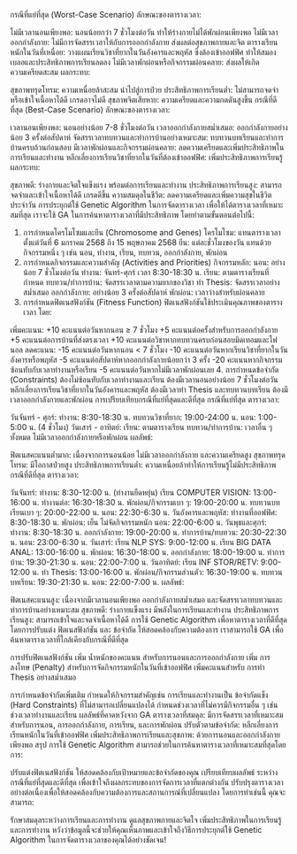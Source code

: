 กรณีที่แย่ที่สุด (Worst-Case Scenario)
ลักษณะของตารางเวลา:

ไม่มีเวลานอนเพียงพอ: นอนน้อยกว่า 7 ชั่วโมงต่อวัน ทำให้ร่างกายไม่ได้พักผ่อนเพียงพอ
ไม่มีเวลาออกกำลังกาย: ไม่มีการจัดสรรเวลาให้กับการออกกำลังกาย ส่งผลต่อสุขภาพกายและจิต
ตารางเรียนหนักในวันที่เหนื่อย: วางแผนเรียนวิชาที่ยากในวันอังคารและพฤหัส ซึ่งต้องเข้าออฟฟิศ ทำให้สมองเบลอและประสิทธิภาพการเรียนลดลง
ไม่มีเวลาพักผ่อนหรือกิจกรรมผ่อนคลาย: ส่งผลให้เกิดความเครียดสะสม
ผลกระทบ:

สุขภาพทรุดโทรม: ความเหนื่อยล้าสะสม นำไปสู่การป่วย
ประสิทธิภาพการเรียนต่ำ: ไม่สามารถจดจำหรือเข้าใจเนื้อหาได้ดี เกรดอาจไม่ดี
สุขภาพจิตเสียหาย: ความเครียดและความกดดันสูงขึ้น
กรณีที่ดีที่สุด (Best-Case Scenario)
ลักษณะของตารางเวลา:

เวลานอนเพียงพอ: นอนอย่างน้อย 7-8 ชั่วโมงต่อวัน
เวลาออกกำลังกายสม่ำเสมอ: ออกกำลังกายอย่างน้อย 3 ครั้งต่อสัปดาห์
จัดสรรเวลาทบทวนและทำการบ้านอย่างเหมาะสม: ทบทวนบทเรียนและทำการบ้านครบถ้วนก่อนสอบ
มีเวลาพักผ่อนและกิจกรรมผ่อนคลาย: ลดความเครียดและเพิ่มประสิทธิภาพในการเรียนและทำงาน
หลีกเลี่ยงการเรียนวิชาที่ยากในวันที่ต้องเข้าออฟฟิศ: เพิ่มประสิทธิภาพการเรียนรู้
ผลกระทบ:

สุขภาพดี: ร่างกายและจิตใจแข็งแรง พร้อมต่อการเรียนและทำงาน
ประสิทธิภาพการเรียนสูง: สามารถจดจำและเข้าใจเนื้อหาได้ดี เกรดดีขึ้น
ความสมดุลในชีวิต: ลดความเครียดและเพิ่มความสุขในชีวิตประจำวัน
การประยุกต์ใช้ Genetic Algorithm ในการจัดตารางเวลา
เพื่อให้ได้ตารางเวลาที่เหมาะสมที่สุด เราจะใช้ GA ในการค้นหาตารางเวลาที่มีประสิทธิภาพ โดยทำตามขั้นตอนต่อไปนี้:

1. การกำหนดโครโมโซมและยีน (Chromosome and Genes)
โครโมโซม: แทนตารางเวลาตั้งแต่วันที่ 6 มกราคม 2568 ถึง 15 พฤษภาคม 2568
ยีน: แต่ละชั่วโมงของวัน แทนด้วยกิจกรรมหนึ่ง ๆ เช่น นอน, ทำงาน, เรียน, ทบทวน, ออกกำลังกาย, พักผ่อน
2. การกำหนดกิจกรรมและความสำคัญ (Activities and Priorities)
กิจกรรมหลัก:
นอน: อย่างน้อย 7 ชั่วโมงต่อวัน
ทำงาน: จันทร์-ศุกร์ เวลา 8:30-18:30 น.
เรียน: ตามตารางเรียนที่กำหนด
ทบทวน/ทำการบ้าน: จัดสรรเวลาตามความยากของวิชา
ทำ Thesis: จัดสรรเวลาอย่างสม่ำเสมอ
ออกกำลังกาย: อย่างน้อย 3 ครั้งต่อสัปดาห์
พักผ่อน: เวลาว่างสำหรับผ่อนคลาย
3. การกำหนดฟิตเนสฟังก์ชัน (Fitness Function)
ฟิตเนสฟังก์ชันใช้ประเมินคุณภาพของตารางเวลา โดย:

เพิ่มคะแนน:
+10 คะแนนต่อวันหากนอน ≥ 7 ชั่วโมง
+5 คะแนนต่อครั้งสำหรับการออกกำลังกาย
+5 คะแนนต่อการบ้านที่ส่งตรงเวลา
+10 คะแนนต่อวิชาหากทบทวนครบก่อนสอบมิดเทอมและไฟนอล
ลดคะแนน:
-15 คะแนนต่อวันหากนอน < 7 ชั่วโมง
-10 คะแนนต่อวันหากเรียนวิชาที่ยากในวันอังคารหรือพฤหัส
-5 คะแนนต่อสัปดาห์หากออกกำลังกายน้อยกว่า 3 ครั้ง
-20 คะแนนหากกิจกรรมซ้อนทับกับเวลาทำงานหรือเรียน
-5 คะแนนต่อวันหากไม่มีเวลาพักผ่อนเลย
4. การกำหนดข้อจำกัด (Constraints)
ต้องไม่ซ้อนทับกับเวลาทำงานและเรียน
ต้องมีเวลานอนอย่างน้อย 7 ชั่วโมงต่อวัน
หลีกเลี่ยงการเรียนวิชาที่ยากในวันอังคารและพฤหัส
ต้องมีเวลาทำ Thesis และทบทวนบทเรียน
ต้องมีเวลาออกกำลังกายและพักผ่อน
การเปรียบเทียบกรณีที่แย่ที่สุดและดีที่สุด
กรณีที่แย่ที่สุด
ตารางเวลา:

วันจันทร์ - ศุกร์:
ทำงาน: 8:30-18:30 น.
ทบทวนวิชาที่ยาก: 19:00-24:00 น.
นอน: 1:00-5:00 น. (4 ชั่วโมง)
วันเสาร์ - อาทิตย์:
เรียน: ตามตารางเรียน
ทบทวน/ทำการบ้าน: เวลาอื่น ๆ ทั้งหมด
ไม่มีเวลาออกกำลังกายหรือพักผ่อน
ผลลัพธ์:

ฟิตเนสคะแนนต่ำมาก: เนื่องจากการนอนน้อย ไม่มีเวลาออกกำลังกาย และความเครียดสูง
สุขภาพทรุดโทรม: มีโอกาสป่วยสูง
ประสิทธิภาพการเรียนต่ำ: ความเหนื่อยล้าทำให้การเรียนรู้ไม่มีประสิทธิภาพ
กรณีที่ดีที่สุด
ตารางเวลา:

วันจันทร์:
ทำงาน: 8:30-12:00 น. (ทำงานยืดหยุ่น)
เรียน COMPUTER VISION: 13:00-16:00 น.
ทำงานต่อ: 16:30-18:30 น.
พักผ่อน/กิจกรรมเบา ๆ: 19:00-20:00 น.
ทบทวนบทเรียนเบา ๆ: 20:00-22:00 น.
นอน: 22:30-6:30 น.
วันอังคารและพฤหัส:
ทำงานที่ออฟฟิศ: 8:30-18:30 น.
พักผ่อน: เย็น ไม่จัดกิจกรรมหนัก
นอน: 22:00-6:00 น.
วันพุธและศุกร์:
ทำงาน: 8:30-18:30 น.
ออกกำลังกาย: 19:00-20:00 น.
ทำการบ้าน/ทบทวน: 20:30-22:30 น.
นอน: 23:00-6:30 น.
วันเสาร์:
เรียน NLP SYS: 9:00-12:00 น.
เรียน BIG DATA ANAL: 13:00-16:00 น.
พักผ่อน: 16:30-18:00 น.
ออกกำลังกาย: 18:00-19:00 น.
ทำการบ้าน: 19:30-21:30 น.
นอน: 22:00-7:00 น.
วันอาทิตย์:
เรียน INF STOR/RETV: 9:00-12:00 น.
ทำ Thesis: 13:00-16:00 น.
พักผ่อน/กิจกรรมส่วนตัว: 16:30-19:00 น.
ทบทวนบทเรียน: 19:30-21:30 น.
นอน: 22:00-7:00 น.
ผลลัพธ์:

ฟิตเนสคะแนนสูง: เนื่องจากมีเวลานอนเพียงพอ ออกกำลังกายสม่ำเสมอ และจัดสรรเวลาทบทวนและทำการบ้านอย่างเหมาะสม
สุขภาพดี: ร่างกายแข็งแรง มีพลังในการเรียนและทำงาน
ประสิทธิภาพการเรียนสูง: สามารถเข้าใจและจดจำเนื้อหาได้ดี
การใช้ Genetic Algorithm เพื่อหาตารางเวลาที่ดีที่สุด
โดยการปรับแต่ง ฟิตเนสฟังก์ชัน และ ข้อจำกัด ให้สอดคล้องกับความต้องการ เราสามารถใช้ GA เพื่อค้นหาตารางเวลาที่ใกล้เคียงกับกรณีที่ดีที่สุด

การปรับฟิตเนสฟังก์ชัน
เพิ่ม น้ำหนักของคะแนน สำหรับการนอนและการออกกำลังกาย
เพิ่ม การลงโทษ (Penalty) สำหรับการจัดกิจกรรมหนักในวันที่เข้าออฟฟิศ
เพิ่มคะแนนสำหรับ การทำ Thesis อย่างสม่ำเสมอ

การกำหนดข้อจำกัดเพิ่มเติม
กำหนดให้กิจกรรมสำคัญเช่น การเรียนและทำงานเป็น ข้อจำกัดแข็ง (Hard Constraints) ที่ไม่สามารถเปลี่ยนแปลงได้
กำหนดช่วงเวลาที่ไม่ควรมีกิจกรรมอื่น ๆ เช่น ช่วงเวลาทำงานและเรียน
ผลลัพธ์ที่คาดหวังจาก GA
ตารางเวลาที่สมดุล: มีการจัดสรรเวลาที่เหมาะสมสำหรับการนอน, การออกกำลังกาย, การเรียน, และการพักผ่อน
ปรับตัวตามข้อจำกัด: หลีกเลี่ยงการเรียนหนักในวันที่เข้าออฟฟิศ
เพิ่มประสิทธิภาพการเรียนและสุขภาพ: ด้วยการนอนและออกกำลังกายเพียงพอ
สรุป
การใช้ Genetic Algorithm สามารถช่วยในการค้นหาตารางเวลาที่เหมาะสมที่สุดโดยการ:

ปรับแต่งฟิตเนสฟังก์ชัน ให้สอดคล้องกับเป้าหมายและข้อจำกัดของคุณ
เปรียบเทียบผลลัพธ์ ระหว่างกรณีที่แย่ที่สุดและดีที่สุด เพื่อเข้าใจถึงผลกระทบของการจัดการเวลาที่แตกต่างกัน
ปรับปรุงตารางเวลา อย่างต่อเนื่องเพื่อให้สอดคล้องกับความต้องการและสถานการณ์ที่เปลี่ยนแปลง
โดยการทำเช่นนี้ คุณจะสามารถ:

รักษาสมดุลระหว่างการเรียนและการทำงาน
ดูแลสุขภาพกายและจิตใจ
เพิ่มประสิทธิภาพในการเรียนรู้และการทำงาน
หวังว่าข้อมูลนี้จะช่วยให้คุณเห็นภาพและเข้าใจถึงวิธีการประยุกต์ใช้ Genetic Algorithm ในการจัดตารางเวลาของคุณได้อย่างชัดเจน!